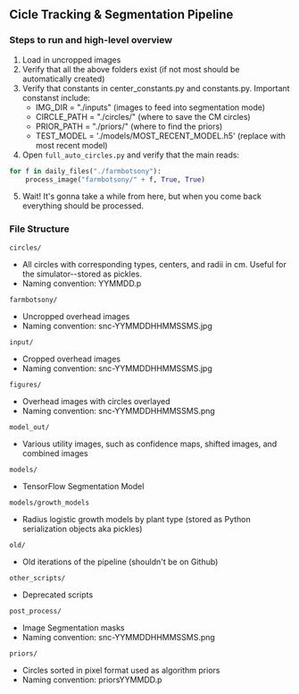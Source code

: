 ## Cicle Tracking & Segmentation Pipeline

### Steps to run and high-level overview

1. Load in uncropped images
2. Verify that all the above folders exist (if not most should be automatically created)
3. Verify that constants in center_constants.py and constants.py. Important constanst include:
    - IMG_DIR = "./inputs" (images to feed into segmentation mode)
    - CIRCLE_PATH = "./circles/" (where to save the CM circles)
    - PRIOR_PATH = "./priors/" (where to find the priors)
    - TEST_MODEL = './models/MOST_RECENT_MODEL.h5' (replace with most recent model)
4. Open ```full_auto_circles.py``` and verify that the main reads:     
```Python    
for f in daily_files("./farmbotsony"):
    process_image("farmbotsony/" + f, True, True) 
```
5. Wait! It's gonna take a while from here, but when you come back everything should be processed. 

### File Structure

``` circles/ ```
- All circles with corresponding types, centers, and radii in cm. Useful for the simulator--stored as pickles. 
- Naming convention: YYMMDD.p

``` farmbotsony/ ```
- Uncropped overhead images
- Naming convention: snc-YYMMDDHHMMSSMS.jpg

``` input/ ```
- Cropped overhead images
- Naming convention: snc-YYMMDDHHMMSSMS.jpg

``` figures/ ```
- Overhead images with circles overlayed
- Naming convention: snc-YYMMDDHHMMSSMS.png

``` model_out/ ``` 
- Various utility images, such as confidence maps, shifted images, and combined images

``` models/ ```
- TensorFlow Segmentation Model

``` models/growth_models ```
- Radius logistic growth models by plant type (stored as Python serialization objects aka pickles)

``` old/ ```
- Old iterations of the pipeline (shouldn't be on Github)

``` other_scripts/ ```
- Deprecated scripts

``` post_process/ ```
- Image Segmentation masks 
- Naming convention: snc-YYMMDDHHMMSSMS.png

``` priors/ ```
- Circles sorted in pixel format used as algorithm priors
- Naming convention: priorsYYMMDD.p

